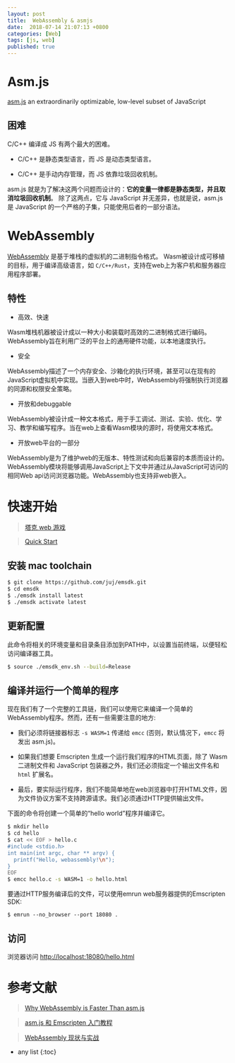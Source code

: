 ```yaml
---
layout: post
title:  WebAssembly & asmjs
date:  2018-07-14 21:07:13 +0800
categories: [Web]
tags: [js, web]
published: true
---
```


# Asm.js

[asm.js](http://asmjs.org/) an extraordinarily optimizable, low-level subset of JavaScript

## 困难

C/C++ 编译成 JS 有两个最大的困难。

- C/C++ 是静态类型语言，而 JS 是动态类型语言。

- C/C++ 是手动内存管理，而 JS 依靠垃圾回收机制。

asm.js 就是为了解决这两个问题而设计的：**它的变量一律都是静态类型，并且取消垃圾回收机制**。
除了这两点，它与 JavaScript 并无差异，也就是说，asm.js 是 JavaScript 的一个严格的子集，只能使用后者的一部分语法。


# WebAssembly

[WebAssembly](https://webassembly.org/) 是基于堆栈的虚拟机的二进制指令格式。
Wasm被设计成可移植的目标，用于编译高级语言，如 `C/C++/Rust`，支持在web上为客户机和服务器应用程序部署。

## 特性

- 高效、快速

Wasm堆栈机器被设计成以一种大小和装载时高效的二进制格式进行编码。WebAssembly旨在利用广泛的平台上的通用硬件功能，以本地速度执行。

- 安全

WebAssembly描述了一个内存安全、沙箱化的执行环境，甚至可以在现有的JavaScript虚拟机中实现。当嵌入到web中时，WebAssembly将强制执行浏览器的同源和权限安全策略。

- 开放和debuggable

WebAssembly被设计成一种文本格式，用于手工调试、测试、实验、优化、学习、教学和编写程序。当在web上查看Wasm模块的源时，将使用文本格式。

- 开放web平台的一部分

WebAssembly是为了维护web的无版本、特性测试和向后兼容的本质而设计的。
WebAssembly模块将能够调用JavaScript上下文中并通过从JavaScript可访问的相同Web api访问浏览器功能。WebAssembly也支持非web嵌入。

# 快速开始

> [塔克 web 游戏](https://webassembly.org/demo/)

> [Quick Start](https://webassembly.org/getting-started/developers-guide/)

## 安装 mac toolchain

```sh
$ git clone https://github.com/juj/emsdk.git
$ cd emsdk
$ ./emsdk install latest
$ ./emsdk activate latest
```

## 更新配置

此命令将相关的环境变量和目录条目添加到PATH中，以设置当前终端，以便轻松访问编译器工具。

```sh
$ source ./emsdk_env.sh --build=Release
```

## 编译并运行一个简单的程序

现在我们有了一个完整的工具链，我们可以使用它来编译一个简单的WebAssembly程序。然而，还有一些需要注意的地方:

- 我们必须将链接器标志 `-s WASM=1` 传递给 `emcc` (否则，默认情况下，`emcc` 将发出 asm.js)。

- 如果我们想要 Emscripten 生成一个运行我们程序的HTML页面，除了 Wasm 二进制文件和 JavaScript 包装器之外，我们还必须指定一个输出文件名和 `html` 扩展名。

- 最后，要实际运行程序，我们不能简单地在web浏览器中打开HTML文件，因为文件协议方案不支持跨源请求。我们必须通过HTTP提供输出文件。

下面的命令将创建一个简单的“hello world”程序并编译它。

```sh
$ mkdir hello
$ cd hello
$ cat << EOF > hello.c
#include <stdio.h>
int main(int argc, char ** argv) {
  printf("Hello, webassembly!\n");
}
EOF
$ emcc hello.c -s WASM=1 -o hello.html
```

要通过HTTP服务编译后的文件，可以使用emrun web服务器提供的Emscripten SDK:

```
$ emrun --no_browser --port 18080 .
```

## 访问

浏览器访问 [http://localhost:18080/hello.html](http://localhost:18080/hello.html)

# 参考文献

> [Why WebAssembly is Faster Than asm.js](https://hacks.mozilla.org/2017/03/why-webassembly-is-faster-than-asm-js/)

> [asm.js 和 Emscripten 入门教程](http://www.ruanyifeng.com/blog/2017/09/asmjs_emscripten.html)

> [WebAssembly 现状与实战](https://www.ibm.com/developerworks/cn/web/wa-lo-webassembly-status-and-reality/index.html)

* any list
{:toc}